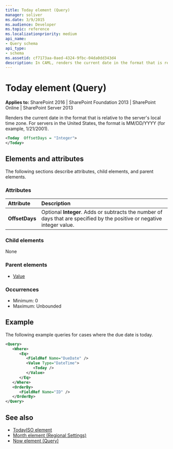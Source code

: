 ```yaml
---
title: Today element (Query)
manager: soliver
ms.date: 3/9/2015
ms.audience: Developer
ms.topic: reference
ms.localizationpriority: medium
api_name:
- Query schema
api_type:
- schema
ms.assetid: cf7173aa-0aed-4324-9fbc-04da0dd343d4
description: In CAML, renders the current date in the format that is relative to the server's local time zone.
---
```


# Today element (Query)

**Applies to:** SharePoint 2016 | SharePoint Foundation 2013 | SharePoint Online | SharePoint Server 2013

Renders the current date in the format that is relative to the server's local time zone. For servers in the United States, the format is MM/DD/YYYY (for example, 1/21/2001).

```XML
<Today  OffsetDays = "Integer">
</Today>
```

## Elements and attributes

The following sections describe attributes, child elements, and parent elements.

### Attributes

|**Attribute**|**Description**|
|:-----|:-----|
|**OffsetDays** <br/> |Optional **Integer**. Adds or subtracts the number of days that are specified by the positive or negative integer value.  <br/> |

### Child elements

None

### Parent elements

- [Value](value-element-query.md)

### Occurrences

- Minimum: 0
- Maximum: Unbounded

## Example

The following example queries for cases where the due date is today.

```XML
<Query>
   <Where>
      <Eq>
         <FieldRef Name="DueDate" />
         <Value Type="DateTime">
            <Today />
         </Value>
      </Eq>
   </Where>
   <OrderBy>
      <FieldRef Name="ID" />
   </OrderBy>
</Query>
```

## See also

- [TodayISO element](todayiso-element.md)
- [Month element (Regional Settings)](month-element-regional-settings.md)
- [Now element (Query)](now-element-query.md)
